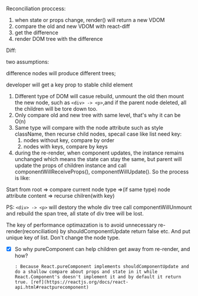 Reconciliation proccess:
1. when state or props change, render() will return a new VDOM
2. compare the old and new VDOM with react-diff
3. get the difference
4. render DOM tree with the difference

Diff:

two assumptions: 

difference nodes will produce different trees;

developer will get a key prop to stable child element
 
 
  1. Different type of DOM will casue rebuild, unmount the old then mount the new node, such as ```<div> -> <p>```,and if the parent node deleted, all the children will be tore down too.
  2. Only compare old and new tree with same level, that's why it can be O(n)
  3. Same type will compare with the node attribute such as style className, then recurse child nodes, specail case like list need key:
      1. nodes without key, compare by order
      2. nodes with keys, compare by keys
  4. during the re-render, when component updates, the instance remains unchanged which means the state can stay the same, but parent will update the props of children instance and call componentWillReceiveProps(), componentWillUpdate(). 
So the process is like: 

 Start from root => compare current node type =>(if same type) node attribute content => recurse chilren(with key)


PS: ```<div> -> <p>``` will destory the whole div tree call componentWillUnmount and rebuild the span tree, all state of div tree will be lost.

The key of performance optimazation is to avoid unnecessary re-render(reconciliation) by shouldComponentUpdate return false etc.  And put unique key of list. Don't change the node type.
  
  
- [x] So why pureComponent can help children get away from re-render, and how?

      : Because React.pureComponent implements shouldComponentUpdate and do a shallow compare about props and state in it while React.Component's doesn't implement it and by default it return true. [ref](https://reactjs.org/docs/react-api.html#reactpurecomponent)
